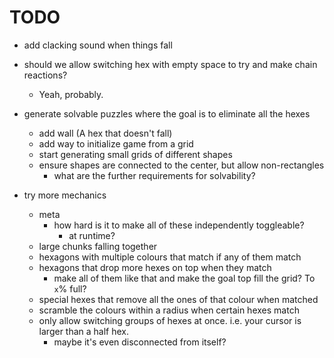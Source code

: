# TODO

* add clacking sound when things fall

* should we allow switching hex with empty space to try and make chain reactions?
  * Yeah, probably.

* generate solvable puzzles where the goal is to eliminate all the hexes
  * add wall (A hex that doesn't fall)
  * add way to initialize game from a grid
  * start generating small grids of different shapes
  * ensure shapes are connected to the center, but allow non-rectangles
    * what are the further requirements for solvability?

* try more mechanics
  * meta
    * how hard is it to make all of these independently toggleable?
      * at runtime?
  * large chunks falling together
  * hexagons with multiple colours that match if any of them match
  * hexagons that drop more hexes on top when they match
    * make all of them like that and make the goal top fill the grid? To `x`% full?
  * special hexes that remove all the ones of that colour when matched
  * scramble the colours within a radius when certain hexes match
  * only allow switching groups of hexes at once. i.e. your cursor is larger than a half hex.
    * maybe it's even disconnected from itself?
